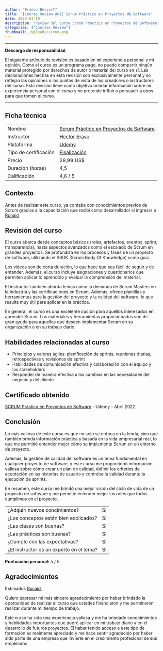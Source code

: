 ```yaml
---
author: "Franco Becvort"
title: "[Course Review #01] Scrum Práctico en Proyectos de Software"
date: 2023-03-10
description: "Review del curso Scrum Práctico en Proyectos de Software"
categories: ["Courses Review"]
thumbnail: /uploads/scrum.png
---
```


---

**Descargo de responsabilidad**

El siguiente artículo de revisión es basado en mi experiencia personal y mi opinión. Como el curso es un programa pago, no puedo compartir ningún material protegido por derechos de autor o material del curso en sí. Las declaraciones hechas en esta revisión son exclusivamente personal y no reflejan las opiniones o los puntos de vista de los creadores o instructores del curso. Esta revisión tiene como objetivo brindar información sobre mi experiencia personal con el curso y no pretende influir o persuadir a otros para que tomen el curso.

---

## Ficha técnica

|                       |                                                                                                                                                                                                                    |
| --------------------- | ------------------------------------------------------------------------------------------------------------------------------------------------------------------------------------------------------------------ |
| Nombre                | [Scrum Práctico en Proyectos de Software](https://www.udemy.com/course/scrum-practico/)                                                                                                                            |
| Instructor            | [Hector Bravo](https://www.linkedin.com/in/hgbravo/?locale=en_US)                                                                                                                                                  |
| Plataforma            | [Udemy](https://www.udemy.com/)                                                                                                                                                                                    |
| Tipo de certificación | [Finalización](https://support.udemy.com/hc/es/sections/360011037194-Certificados-de-finalizaci%C3%B3n#:~:text=Los%20certificados%20de%20finalizaci%C3%B3n%20sirven,certificados%20no%20tienen%20validez%20legal.) |
| Precio                | 29,99 US$                                                                                                                                                                                                          |
| Duración \(horas\)    | 4,5                                                                                                                                                                                                                |
| Calificación          | 4,6 / 5                                                                                                                                                                                                            |

## Contexto

Antes de realizar este curso, ya contaba con conocimientos previos de Scrum gracias a la capacitación que recibí como desarrollador al ingresar a [Runaid](https://www.runaid.com.ar/index.php?languaje=es)

## Revisión del curso

El curso abarca desde conceptos básicos \(roles, artefactos, eventos, sprint, transparencia\), hasta aspectos avanzados como el escalado de Scrum en grandes proyectos. Se profundiza en los procesos y fases de un proyecto de software, utilizando el SBOK \(Scrum Body Of Knowledge\) como guía.

Los videos son de corta duración, lo que hace que sea fácil de seguir y de entender. Además, el curso incluye asignaciones y cuestionarios que permiten aplicar lo aprendido y evaluar la comprensión del material.

El instructor también aborda temas como la demanda de Scrum Masters en la industria y las certificaciones en Scrum. Además, ofrece plantillas y herramientas para la gestión del proyecto y la calidad del software, lo que resulta muy útil para aplicar en la práctica.

En general, el curso es una excelente opción para aquellos interesados en aprender Scrum. Los materiales y herramientas proporcionados son de gran ayuda para aquellos que deseen implementar Scrum en su organización o en su trabajo diario.

## Habilidades relacionadas al curso

- Principios y valores ágiles: planificación de sprints, reuniones diarias, retrospectivas y revisiones de sprint
- Habilidades de comunicación efectiva y colaboración con el equipo y los stakeholders
- Responder de manera efectiva a los cambios en las necesidades del negocio y del cliente

## Certificado obtenido

[SCRUM Práctico en Proyectos de Software](https://udemy-certificate.s3.amazonaws.com/pdf/UC-f3e555f6-20e5-4ad9-a4a1-fcd6982930f1.pdf) - Udemy - Abril 2022

## Conclusión

Lo más valioso de este curso es que no solo se enfoca en la teoría, sino que también brinda información práctica y basada en la vida empresarial real, lo que me permitió entender mejor cómo se implementa Scrum en un entorno de proyecto.

Además, la gestión de calidad del software es un tema fundamental en cualquier proyecto de software, y este curso me proporcionó información valiosa sobre cómo crear un plan de calidad, definir los criterios de aceptación en las historias de usuario y controlar la calidad durante la ejecución de sprints.

En resumen, este curso me brindó una mejor visión del ciclo de vida de un proyecto de software y me permitió entender mejor los roles que todos cumplimos en el proyecto.

|                                          |     |
| ---------------------------------------- | --- |
| ¿Adquirí nuevos concimientos?            | Si  |
| ¿Los conceptos están bien explicados?    | Si  |
| ¿Las clases son buenas?                  | Si  |
| ¿Las prácticas son buenas?               | Si  |
| ¿Cumple con las expectativas?            | Si  |
| ¿El instructor es un experto en el tema? | Si  |

**Puntuación personal:** 5 / 5

## Agradecimientos

Estimados [Runaid](https://www.runaid.com.ar/index.php?languaje=es),

Quiero expresar mi más sincero agradecimiento por haber brindado la oportunidad de realizar el curso que ustedes financiaron y me permitieron realizar durante mi tiempo de trabajo.

Este curso ha sido una experiencia valiosa y me ha brindado conocimientos y habilidades importantes que podré aplicar en mi trabajo diario y en el desarrollo de futuros proyectos. El haber tenido acceso a este tipo de formación es realmente apreciado y me hace sentir agradecido por haber sido parte de una empresa que invierte en el crecimiento profesional de sus empleados.
